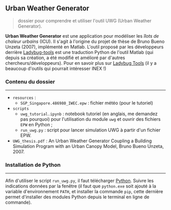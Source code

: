 ## Urban Weather Generator
>dossier pour comprendre et utiliser l'outil UWG (Urban Weather Generator).

**Urban Weather Generator** est une application pour modéliser les *îlots de chaleur urbains* (ICU). Il s'agit à l'origine du projet de thèse de Bruno Bueno Unzeta (2007), implémenté en Matlab. L'outil proposé par les développeurs derrière [Ladybug-tools](https://github.com/ladybug-tools) est une traduction Python de l'outil Matlab (qui depuis sa création, a été modifié et amélioré par d'autres chercheurs/développeurs). Pour en savoir plus sur [Ladybug Tools](https://www.ladybug.tools/) (il y a beaucoup d'outils qui pourrait intéresser INEX !)

### Contenu du dossier
---
- `resources` :
    - `SGP_Singapore.486980_IWEC.epw` : fichier météo (pour le tutoriel)
- `scripts`
    - `uwg_tutorial.ipynb` : notebook tutoriel (en anglais, me demandez pas pourquoi) pour l'utilisation du module `uwg` et ouvrir des fichiers `EPW` en Python ;
    - `run_uwg.py` : script pour lancer simulation UWG à partir d'un fichier EPW.
- `UWG_thesis.pdf` : An Urban Weather Generator Coupling a Building Simulation Program with an Urban Canopy Model, Bruno Bueno Unzeta, 2007.

### Installation de Python
---
Afin d'utiliser le script `run_uwg.py`, il faut télécharger [Python](https://www.python.org/downloads/). Suivre les indications données par la fenêtre (il faut que `python.exe` soit ajouté à la variable d'environnement `PATH`, et installer la commande `pip`, cette dernière permet d'installer des modules Python depuis le terminal en ligne de commande).